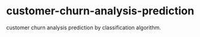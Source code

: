 # customer-churn-analysis-prediction
customer churn analysis prediction by classification algorithm.
